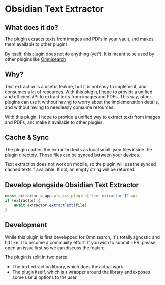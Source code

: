 # Obsidian Text Extractor

## What does it do?

The plugin extracts texts from images and PDFs in your vault, and makes them available to other plugins.

By itself, this plugin does not do anything (yet?). It is meant to be used by other plugins like [Omnisearch](https://github.com/scambier/obsidian-omnisearch).

## Why?

Text extraction is a useful feature, but it is not easy to implement, and consumes a lot of resources. With this plugin, I hope to provide a unified and efficient API to extract texts from images and PDFs. This way, other plugins can use it without having to worry about the implementation details, and without having to needlessly consume resources.

With this plugin, I hope to provide a unified way to extract texts from images and PDFs, and make it available to other plugins.

## Cache & Sync

The plugin caches the extracted texts as local small .json files inside the plugin directory. Those files can be synced between your devices.

Text extraction does not work on mobile, so the plugin will use the synced cached texts if available. If not, an empty string will be returned.

## Develop alongside Obsidian Text Extractor

```ts
const extractor = app.plugins.plugins['text-extractor']?.api
if (extractor) {
    await extractor.extractText(file)
}
```

## Development

While this plugin is first developped for Omnisearch, it's totally agnostic and I'd like it to become a community effort. If you wish to submit a PR, please open an issue first so we can discuss the feature.

The plugin is split in two parts:

- The text extraction library, which does the actual work
- The plugin itself, which is a wrapper around the library and exposes some useful options to the user
